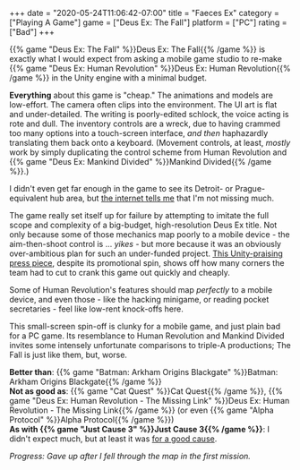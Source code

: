 +++
date = "2020-05-24T11:06:42-07:00"
title = "Faeces Ex"
category = ["Playing A Game"]
game = ["Deus Ex: The Fall"]
platform = ["PC"]
rating = ["Bad"]
+++

{{% game "Deus Ex: The Fall" %}}Deus Ex: The Fall{{% /game %}} is exactly what I would expect from asking a mobile game studio to re-make {{% game "Deus Ex: Human Revolution" %}}Deus Ex: Human Revolution{{% /game %}} in the Unity engine with a minimal budget.

<b>Everything</b> about this game is "cheap."  The animations and models are low-effort.  The camera often clips into the environment.  The UI art is flat and under-detailed.  The writing is poorly-edited schlock, the voice acting is rote and dull.  The inventory controls are a wreck, due to having crammed too many options into a touch-screen interface, <i>and then</i> haphazardly translating them back onto a keyboard.  (Movement controls, at least, <i>mostly</i> work by simply duplicating the control scheme from Human Revolution and {{% game "Deus Ex: Mankind Divided" %}}Mankind Divided{{% /game %}}.)

I didn't even get far enough in the game to see its Detroit- or Prague-equivalent hub area, but <a href="https://steamcommunity.com/app/258180/discussions/0/540741858706530751/">the internet tells me</a> that I'm not missing much.

The game really set itself up for failure by attempting to imitate the full scope and complexity of a big-budget, high-resolution Deus Ex title.  Not only because some of those mechanics map poorly to a mobile device - the aim-then-shoot control is ... <i>yikes</i> - but more because it was an obviously over-ambitious plan for such an under-funded project.  <a href="https://unity3d.com/showcase/case-stories/nfusion-eidosmontreal-deusex-thefall">This Unity-praising press piece</a>, despite its promotional spin, shows off how many corners the team had to cut to crank this game out quickly and cheaply.

Some of Human Revolution's features should map <i>perfectly</i> to a mobile device, and even those - like the hacking minigame, or reading pocket secretaries - feel like low-rent knock-offs here.

This small-screen spin-off is clunky for a mobile game, and just plain bad for a PC game.  Its resemblance to Human Revolution and Mankind Divided invites some intensely unfortunate comparisons to triple-A productions; The Fall is just like them, but, worse.

<b>Better than</b>: {{% game "Batman: Arkham Origins Blackgate" %}}Batman: Arkham Origins Blackgate{{% /game %}}  
<b>Not as good as</b>: {{% game "Cat Quest" %}}Cat Quest{{% /game %}}, {{% game "Deus Ex: Human Revolution - The Missing Link" %}}Deus Ex: Human Revolution - The Missing Link{{% /game %}} (or even {{% game "Alpha Protocol" %}}Alpha Protocol{{% /game %}})  
<b>As with {{% game "Just Cause 3" %}}Just Cause 3{{% /game %}}</b>: I didn't expect much, but at least it was <a href="https://www.techradar.com/news/get-54-square-enix-pc-games-for-under-dollar40-in-this-amazing-steam-charity-bundle">for a good cause</a>.

<i>Progress: Gave up after I fell through the map in the first mission.</i>
